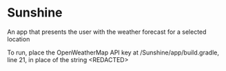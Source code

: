 # Sunshine
An app that presents the user with the weather forecast for a selected location

To run, place the OpenWeatherMap API key at /Sunshine/app/build.gradle, line 21, in place of the string \<REDACTED\>
